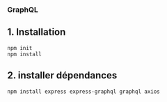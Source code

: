 ### GraphQL
## 1. Installation

``` terminal
npm init
npm install
```

## 2. installer dépendances 
``` terminal
npm install express express-graphql graphql axios
```